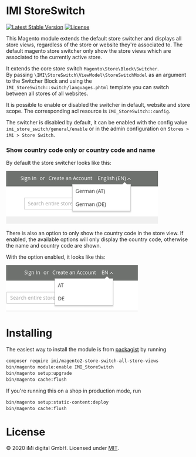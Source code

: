 # IMI StoreSwitch

[![Latest Stable Version](https://poser.pugx.org/imi/magento2-store-switch-all-store-views/version)](https://packagist.org/packages/imi/magento2-store-switch-all-store-views)
[![License](https://poser.pugx.org/imi/magento2-store-switch-all-store-views/license)](https://packagist.org/packages/imi/magento2-store-switch-all-store-views)

This Magento module extends the default store switcher and displays all store views, regardless of the store or website 
they're associated to.
The default magento store switcher only show the store views which are associated to the currently active store.

It extends the core store switch `Magento\Store\Block\Switcher`.  
By passing `\IMI\StoreSwitch\ViewModel\StoreSwitchModel` as an argument to the Switcher Block and using the `IMI_StoreSwitch::switch/languages.phtml` template you can switch between all stores of all websites.

It is possible to enable or disabled the switcher in default, website and store scope. The corresponding acl resource is `IMI_StoreSwitch::config`.

The switcher is disabled by default, it can be enabled with the config value `imi_store_switch/general/enable` or in 
the admin configuration on `Stores > iMi > Store Switch`.

### Show country code only or country code and name

By default the store switcher looks like this: 

![](country-code-and-name.png)

There is also an option to only show the country code in the store view.
If enabled, the available options will only display the country code, otherwise the name and country code are shown.

With the option enabled, it looks like this:

![](country-code-only.png)

# Installing

The easiest way to install the module is from [packagist](https://packagist.org/packages/imi/magento2-store-switch-all-store-views) by running

```bash
composer require imi/magento2-store-switch-all-store-views
bin/magento module:enable IMI_StoreSwitch
bin/magento setup:upgrade
bin/magento cache:flush
```

If you're running this on a shop in production mode, run 

```bash
bin/magento setup:static-content:deploy
bin/magento cache:flush
```

# License

© 2020 iMi digital GmbH. Licensed under [MIT](LICENSE).
